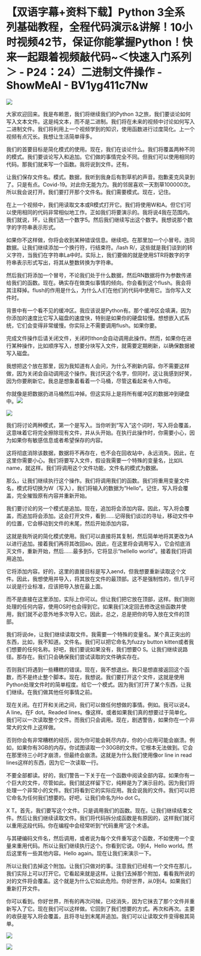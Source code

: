 # 【双语字幕+资料下载】Python 3全系列基础教程，全程代码演示&讲解！10小时视频42节，保证你能掌握Python！快来一起跟着视频敲代码~＜快速入门系列＞ - P24：24）二进制文件操作 - ShowMeAI - BV1yg411c7Nw

![](img/9d5ec0a5f39426c11f3410b240354eea_0.png)

大家欢迎回来。我是布赖恩，我们将继续我们的Python 3之旅，我们要谈论如何写入文本文件。这是纯文本，而不是二进制。我们将在未来的视频中讨论如何写入二进制文件。我们将利用上一个视频学到的知识，使用函数进行过度简化。上一个视频有点冗长。我想让生活简单得多。

我们的首要目标是简化模式的使用。现在，我们在谈论什么。我们将覆盖两种不同的模式。我们要谈论写入和追加。它们做的事情完全不同。但我们可以使用相同的代码。那我们就来写一个函数。我将说到文件。还有。

让我们保存文件名。模式。数据，我听到我身后有割草机的声音。抱歉麦克风录到了。只是有点。Covid-19。对此你无能为力。我的邻居喜欢一天割草100000次。所以我会说打开。我们要打开那个文件名。我们需要模式。现在，记住。

在上一个视频中，我们用读取文本或R模式打开它。我们将使用W和A。但它们可以使用相同的代码非常相似地工作。正如我们将要演示的。我将说4我在范围内。我们就说，环，让我们选一个数字5。然后我们继续写出这个数字。我想说那个数字的字符串表示形式。

如果你不这样做，你将会收到某种错误信息。继续吧。在那里加一个小冒号。连同数据。让我们继续添加一个换行符，行结束符。/lash R/，这些就是我们谈到的转义字符，当我们在字符串La中时。实际上，我们要做的就是使用STR将数字的字符串表示形式写出，将其从整数转换为字符串。

然后我们将添加一个冒号，不论我们处于什么数据，然后RN数据将作为参数传递给我们的函数。现在。确实存在做类似事情的倾向。你会看到这个flush。我会将其注释掉。flush的作用是什么，为什么人们在他们的代码中使用它。当你写入文件时。

背景中有一个看不见的缓冲区。我应该说是Python有。那个缓冲区会填满，因为你添加的速度比它写入磁盘的速度快，特别是如果你的硬盘较慢。想想嵌入式系统，它们会变得非常缓慢。你实际上不需要调用flush。如果你要。

完成文件操作后请关闭文件，关闭时Ithon会自动调用此操作。然而，如果你在进行某种操作，比如顺序写入，想要分块写入文件，就需要定期刷新，以确保数据被写入磁盘。

我想把这个放在那里，因为我知道有人会问，为什么不刷新内容。你不需要这样做，因为关闭会自动调用这个操作。我讨厌这个名字，但同时，这让我感到好笑，因为你要刷新它。我总是想象着看着一个马桶，尽管这看起来令人作呕。

你就像是把数据扔进马桶然后冲掉。但这实际上是将所有缓冲区的数据冲到硬盘中。![](img/9d5ec0a5f39426c11f3410b240354eea_2.png)

![](img/9d5ec0a5f39426c11f3410b240354eea_3.png)

我们将讨论两种模式，第一个是写入。当你听到“写入”这个词时，写入将会覆盖，这意味着它将完全擦除现有文件，并从头开始。在执行此操作时，你需要小心，因为如果你有敏感信息或者希望保存的内容。

这将彻底消除该数据，数据将不再存在，也不会在回收站中，永远消失。因此，在这里你需要小心。我们将要写入文件，假设我需要一个特殊的变量名，比如IL name，就这样。我们将调用这个文件功能，文件名的模式为数据。

那么，让我们继续执行这个操作。我们将调用我们的函数。我们将重用变量文件名，模式将切换为W（写入），我们将输入的数据为“Hello”。记住，写入将会覆盖，完全摧毁原有内容并重新开始。

我们要讨论的另一个模式是追加。现在，追加将会添加内容。因此，写入将会覆盖，而追加将会添加。这会打开文件，看到……记得我们谈过的寻址，移动文件中的位置，它会移动到文件的末尾，然后开始添加内容。

这就是我所说的简化模式使用。我们可以直接将其复制，然后简单地将其更改为A以进行追加。接着我们再将其改回ao。因此，在这里将会调用写入，它会彻底消灭文件，重新开始，然后……最多到5，它将显示“hellello world”。接着我们将调用追加。

它将添加内容。好的，这里的直接目标是写入aend，但我想要重新读取这个文件。因此，我想使用并导入，将其放在文件的最顶部。这不是强制性的，但几乎可以说是行业标准，应该把导入放在最上面。

而不是直接在这里添加，实际上你可以。但让我们把它放在顶部，这样。我们刚刚处理的任何内容，使用OS时也会得到它。如果我们决定回去修改这些函数并使用，我们就不必意外地多次导入它。因此，总之，总是把你的导入放在文件的顶部。

我们将说de，让我们继续读取文件。我需要一个特殊的变量名。某个真正突出的东西，比如，我不知道。文件名。我们可以把它命名为fuzzy button kitten或者我们想要的任何名称。好吧，我们要说如果没有，我们想要O S。让我们继续说路径。那存在。我们只会确保我们尝试读取的文件确实存在。

否则我们将遇到一些糟糕的错误。现在，我不想退出。我只是想直接返回这个函数，而不是终止整个脚本。现在，我想说。我们要打开这个文件，这就是使用Python处理文件时的简单程度。给它一个模式。因为我们打开了某个东西，让我们继续。在我们做其他任何事情之前。

现在关闭。在打开和关闭之间，我们可以做任何想做的事情。例如。我可以说4。A line。在F dot。Readed lines。像这样。或者如果我们真的想要过于简单化。我们可以一次读取整个文件。而我们只会调用。现在，剧透警告，如果你在一个非常大的文件上这样做。

否则你会有非常糟糕的经历，因为你可能会耗尽内存，你的小应用可能会崩溃。例如，如果你有3GB的内存。你试图读取一个30GB的文件。它根本无法做到。它会在那里待三小时才崩溃，但最终会崩溃。这就是为什么我们使用像or line in read lines这样的东西，因为它一次读取一行。

不要全部都读。好的，我们警告一下关于在一个函数中阅读全部内容。如果你有一个巨大的文件，尽管如此。我们就这样留下它，纯粹是为了演示目的。因为我们将处理一个非常小的文件。我们将看到它的实际应用。我会说我的文件。我们可以把它命名为任何我们想要的。好吧，让我们命名为Ho dot C。

X T。首先，我们要写这个文件。只是调用我们的函数。现在。让我们继续结束文件。然后让我们继续读取文件。我们将代码拆分成函数是有原因的，这样我们就可以重用这段代码。你在编程中会经常听到“代码重用”这个术语。

与其硬编码文件名，然后调用，或者说为每个文件重写这个函数，不如使用一个变量来重用代码。所以让我们继续执行这个。你看到它说。0到4，Hello world。然后这里有一些其他内容。Hello again。现在让我们来演示一下。

所以让我们去掉这个附加。让我们只做对的事。注意我们已经有一个文件在那儿，我们实际上可以打开它。它看起来就是这样。让我们去掉那个附加，看看我所说的对的文件将会覆盖。这个就是为什么它如此危险。你好世界，从0到4。如果我们重新打开文件。

你可以看到。你好世界，所有的再次问候，已经消失，因为它抹去了那个文件并重新写入了它。现在我们可以这样做。它回到了我们想要的方式。再次和再次。主要的收获是写入将会覆盖，且将寻址到末尾并追加。我们可以让读取文件变得极其简单。

![](img/9d5ec0a5f39426c11f3410b240354eea_5.png)

![](img/9d5ec0a5f39426c11f3410b240354eea_6.png)
